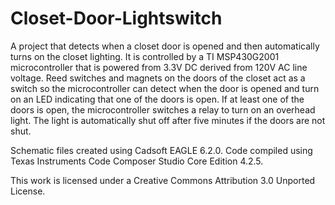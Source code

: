 Closet-Door-Lightswitch
=======================

A project that detects when a closet door is opened and then automatically turns on the closet lighting. It is controlled by a TI MSP430G2001 microcontroller that is powered from 3.3V DC derived from 120V AC line voltage. Reed switches and magnets on the doors of the closet act as a switch so the microcontroller can detect when the door is opened and turn on an LED indicating that one of the doors is open. If at least one of the doors is open, the microcontroller switches a relay to turn on an overhead light. The light is automatically shut off after five minutes if the doors are not shut.

Schematic files created using Cadsoft EAGLE 6.2.0.
Code compiled using Texas Instruments Code Composer Studio Core Edition 4.2.5.

This work is licensed under a Creative Commons Attribution 3.0 Unported License.
